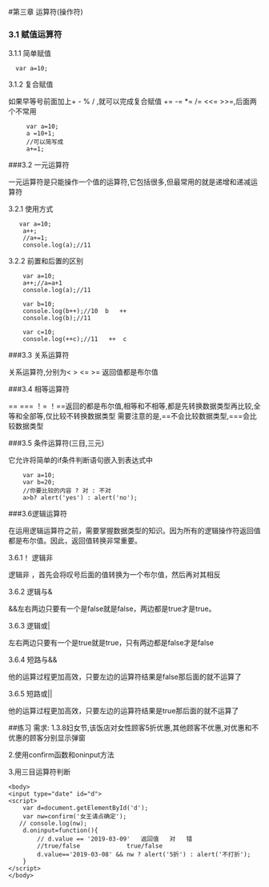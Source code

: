 #第三章 运算符(操作符)

### 3.1 赋值运算符

3.1.1 简单赋值

      var a=10;

3.1.2 复合赋值

如果早等号前面加上+ - % / ,就可以完成复合赋值 += -= *= /= <<= >>=,后面两个不常用

         var a=10;
         a =10+1;
         //可以简写成
         a+=1;

###3.2 一元运算符

一元运算符是只能操作一个值的运算符,它包括很多,但最常用的就是递增和递减运算符

3.2.1 使用方式

       var a=10;
        a++;
        //a+=1;
        console.log(a);//11

3.2.2 前置和后置的区别

        var a=10;
        a++;//a=a+1
        console.log(a);//11

        var b=10;
        console.log(b++);//10  b   ++
        console.log(b);//11

        var c=10;
        console.log(++c);//11   ++  c

###3.3 关系运算符

关系运算符,分别为< > <= >= 返回值都是布尔值

###3.4 相等运算符

==   ===  ！=  ！==返回的都是布尔值,相等和不相等,都是先转换数据类型再比较,全等和全部等,仅比较不转换数据类型
需要注意的是,==不会比较数据类型,===会比较数据类型

###3.5 条件运算符(三目,三元)

它允许将简单的if条件判断语句嵌入到表达式中

        var a=10;
        var b=20;
        //你要比较的内容 ? 对 : 不对
        a>b? alert('yes') : alert('no');

###3.6逻辑运算符

 在运用逻辑运算符之前，需要掌握数据类型的知识。因为所有的逻辑操作符返回值都是布尔值。因此，返回值转换非常重要。

3.6.1！ 逻辑非

逻辑非 ，首先会将叹号后面的值转换为一个布尔值，然后再对其相反

3.6.2 逻辑与&

&&左右两边只要有一个是false就是false，两边都是true才是true。

3.6.3 逻辑或|

左右两边只要有一个是true就是true，只有两边都是false才是false


3.6.4 短路与&&

他的运算过程更加高效，只要左边的运算符结果是false那后面的就不运算了

3.6.5 短路或||

他的运算过程更加高效，只要左边的运算符结果是true那后面的就不运算了

##练习
需求:
1.3.8妇女节,该饭店对女性顾客5折优惠,其他顾客不优惠,对优惠和不优惠的顾客分别显示弹窗

2.使用confirm函数和oninput方法

3.用三目运算符判断

    <body>
    <input type="date" id="d">
    <script>
        var d=document.getElementById('d');
        var nw=confirm('女王请点确定');
       // console.log(nw);
        d.oninput=function(){
            // d.value == '2019-03-09'   返回值   对   错
            //true/false             true/false
            d.value=='2019-03-08' && nw ? alert('5折') : alert('不打折');      
        }
    </script>
    </body>



